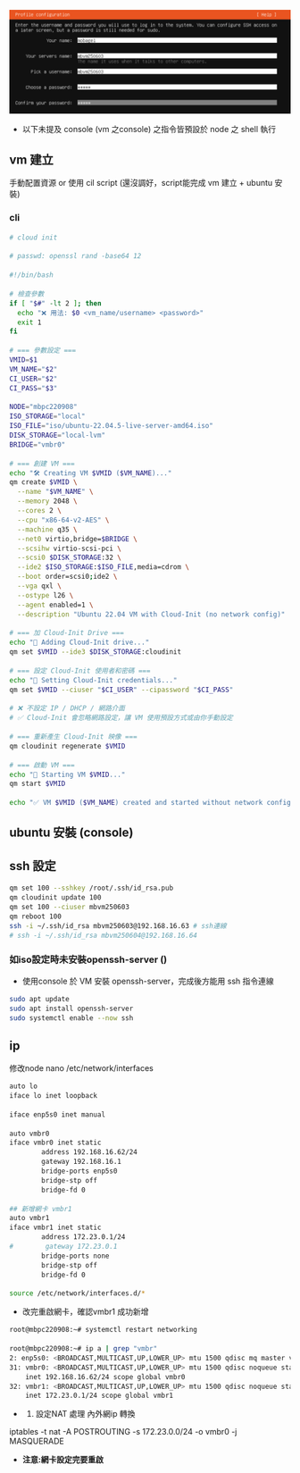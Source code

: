 

![alt text](image.png)

- 以下未提及 console (vm 之console) 之指令皆預設於 node 之 shell 執行 
## vm 建立
手動配置資源 or 使用 cil script (還沒調好，script能完成 vm 建立 + ubuntu 安裝)

### cli 

``` sh
# cloud init

# passwd: openssl rand -base64 12

#!/bin/bash

# 檢查參數
if [ "$#" -lt 2 ]; then
  echo "❌ 用法: $0 <vm_name/username> <password>"
  exit 1
fi

# === 參數設定 ===
VMID=$1
VM_NAME="$2"
CI_USER="$2"
CI_PASS="$3"

NODE="mbpc220908"
ISO_STORAGE="local"
ISO_FILE="iso/ubuntu-22.04.5-live-server-amd64.iso"
DISK_STORAGE="local-lvm"
BRIDGE="vmbr0"

# === 創建 VM ===
echo "🛠 Creating VM $VMID ($VM_NAME)..."
qm create $VMID \
  --name "$VM_NAME" \
  --memory 2048 \
  --cores 2 \
  --cpu "x86-64-v2-AES" \
  --machine q35 \
  --net0 virtio,bridge=$BRIDGE \
  --scsihw virtio-scsi-pci \
  --scsi0 $DISK_STORAGE:32 \
  --ide2 $ISO_STORAGE:$ISO_FILE,media=cdrom \
  --boot order=scsi0;ide2 \
  --vga qxl \
  --ostype l26 \
  --agent enabled=1 \
  --description "Ubuntu 22.04 VM with Cloud-Init (no network config)"

# === 加 Cloud-Init Drive ===
echo "💾 Adding Cloud-Init drive..."
qm set $VMID --ide3 $DISK_STORAGE:cloudinit

# === 設定 Cloud-Init 使用者和密碼 ===
echo "🔐 Setting Cloud-Init credentials..."
qm set $VMID --ciuser "$CI_USER" --cipassword "$CI_PASS"

# ❌ 不設定 IP / DHCP / 網路介面
# ✅ Cloud-Init 會忽略網路設定，讓 VM 使用預設方式或由你手動設定

# === 重新產生 Cloud-Init 映像 ===
qm cloudinit regenerate $VMID

# === 啟動 VM ===
echo "🚀 Starting VM $VMID..."
qm start $VMID

echo "✅ VM $VMID ($VM_NAME) created and started without network config."
```

## ubuntu 安裝 (console)

## ssh 設定
``` sh
qm set 100 --sshkey /root/.ssh/id_rsa.pub
qm cloudinit update 100
qm set 100 --ciuser mbvm250603
qm reboot 100
ssh -i ~/.ssh/id_rsa mbvm250603@192.168.16.63 # ssh連線
# ssh -i ~/.ssh/id_rsa mbvm250604@192.168.16.64
```

### 如iso設定時未安裝openssh-server ()
- 使用console 於 VM 安裝 openssh-server，完成後方能用 ssh 指令連線
``` sh
sudo apt update
sudo apt install openssh-server
sudo systemctl enable --now ssh
```

## ip

修改node nano /etc/network/interfaces
``` sh
auto lo
iface lo inet loopback

iface enp5s0 inet manual

auto vmbr0
iface vmbr0 inet static
        address 192.168.16.62/24
        gateway 192.168.16.1
        bridge-ports enp5s0
        bridge-stp off
        bridge-fd 0

## 新增網卡 vmbr1
auto vmbr1
iface vmbr1 inet static
        address 172.23.0.1/24
#        gateway 172.23.0.1  
        bridge-ports none  
        bridge-stp off
        bridge-fd 0

source /etc/network/interfaces.d/*
```

- 改完重啟網卡，確認vmbr1 成功新增
``` bash
root@mbpc220908:~# systemctl restart networking

root@mbpc220908:~# ip a | grep "vmbr"
2: enp5s0: <BROADCAST,MULTICAST,UP,LOWER_UP> mtu 1500 qdisc mq master vmbr0 state UP group default qlen 1000
31: vmbr0: <BROADCAST,MULTICAST,UP,LOWER_UP> mtu 1500 qdisc noqueue state UP group default qlen 1000
    inet 192.168.16.62/24 scope global vmbr0
32: vmbr1: <BROADCAST,MULTICAST,UP,LOWER_UP> mtu 1500 qdisc noqueue state UNKNOWN group default qlen 1000
    inet 172.23.0.1/24 scope global vmbr1
```

- 1. 設定NAT 處理 內外網ip 轉換

iptables -t nat -A POSTROUTING -s 172.23.0.0/24 -o vmbr0 -j MASQUERADE


- **注意:網卡設定完要重啟**
